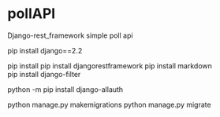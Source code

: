 # pollAPI
Django-rest_framework simple poll api

pip install django==2.2

pip install pip install djangorestframework
pip install markdown      
pip install django-filter


python -m pip install django-allauth


python manage.py makemigrations
python manage.py migrate

